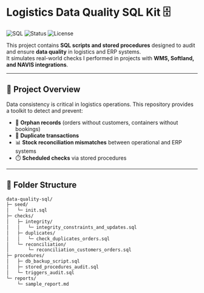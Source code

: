 # Logistics Data Quality SQL Kit 🗄️

![SQL](https://img.shields.io/badge/SQL-Server%2FMySQL%2FPostgres-blue)
![Status](https://img.shields.io/badge/status-active-success)
![License](https://img.shields.io/badge/license-MIT-green)

This project contains **SQL scripts and stored procedures** designed to audit and ensure **data quality** in logistics and ERP systems.  
It simulates real-world checks I performed in projects with **WMS, Softland, and NAVIS integrations**.

---

## 📘 Project Overview

Data consistency is critical in logistics operations. This repository provides a toolkit to detect and prevent:

- 🔗 **Orphan records** (orders without customers, containers without bookings)  
- 🔎 **Duplicate transactions**  
- 📊 **Stock reconciliation mismatches** between operational and ERP systems  
- ⏱️ **Scheduled checks** via stored procedures  

---

## 📂 Folder Structure

```bash
data-quality-sql/
├─ seed/
│   └─ init.sql
├─ checks/
│   ├─ integrity/
│   │   └─ integrity_constraints_and_updates.sql
│   ├─ duplicates/
│   │   └─ check_duplicates_orders.sql
│   └─ reconciliation/
│       └─ reconciliation_customers_orders.sql
├─ procedures/
│   ├─ db_backup_script.sql
│   ├─ stored_procedures_audit.sql
│   └─ triggers_audit.sql
└─ reports/
    └─ sample_report.md
